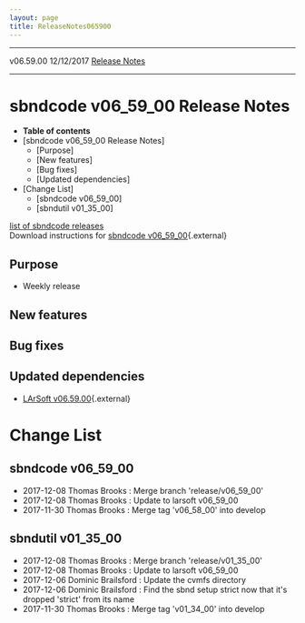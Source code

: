```yaml
---
layout: page
title: ReleaseNotes065900
---
```


  ----------- ------------ -- -- ------------------------------------------------------
  v06.59.00   12/12/2017         [Release Notes](ReleaseNotes065900.html)
  ----------- ------------ -- -- ------------------------------------------------------



sbndcode v06\_59\_00 Release Notes
======================================================================================

-   **Table of contents**
-   [sbndcode v06\_59\_00 Release
    Notes]
    -   [Purpose]
    -   [New features]
    -   [Bug fixes]
    -   [Updated dependencies]
-   [Change List]
    -   [sbndcode v06\_59\_00]
    -   [sbndutil v01\_35\_00]

[list of sbndcode
releases](List_of_SBND_code_releases.html)\
Download instructions for [sbndcode
v06\_59\_00](http://scisoft.fnal.gov/scisoft/bundles/sbnd/v06_59_00/sbndcode-v06_59_00.html){.external}



Purpose
----------------------------------

-   Weekly release



New features
--------------------------------------------



Bug fixes
--------------------------------------



Updated dependencies
------------------------------------------------------------

-   [LArSoft
    v06.59.00](https://cdcvs.fnal.gov/redmine/projects/larsoft/wiki/ReleaseNotes065900){.external}



Change List
==========================================



sbndcode v06\_59\_00
----------------------------------------------------------

-   2017-12-08 Thomas Brooks : Merge branch \'release/v06\_59\_00\'
-   2017-12-08 Thomas Brooks : Update to larsoft v06\_59\_00
-   2017-11-30 Thomas Brooks : Merge tag \'v06\_58\_00\' into develop



sbndutil v01\_35\_00
----------------------------------------------------------

-   2017-12-08 Thomas Brooks : Merge branch \'release/v01\_35\_00\'
-   2017-12-08 Thomas Brooks : Update to larsoft v06\_59\_00
-   2017-12-06 Dominic Brailsford : Update the cvmfs directory
-   2017-12-06 Dominic Brailsford : Find the sbnd setup strict now that
    it\'s dropped \'strict\' from its name
-   2017-11-30 Thomas Brooks : Merge tag \'v01\_34\_00\' into develop
